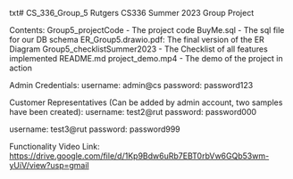 txt# CS_336_Group_5
Rutgers CS336 Summer 2023 Group Project

Contents:
	Group5_projectCode - The project code
	BuyMe.sql - The sql file for our DB schema
	ER_Group5.drawio.pdf: The final version of the ER Diagram
	Group5_checklistSummer2023 - The Checklist of all features implemented
	README.md
	project_demo.mp4 - The demo of the project in action

Admin Credentials: 
  username: admin@cs
  password: password123

Customer Representatives (Can be added by admin account, two samples have been created):
  username: test2@rut
  password: password000

  username: test3@rut
  password: password999

Functionality Video Link: https://drive.google.com/file/d/1Kp9Bdw6uRb7EBT0rbVw6GQb53wm-yUiV/view?usp=gmail
